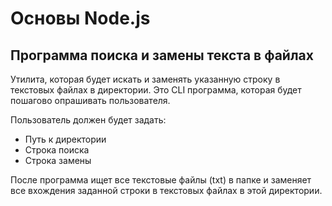 # Основы Node.js

## Программа поиска и замены текста в файлах

Утилита, которая будет искать и заменять указанную строку в текстовых файлах в директории.
Это CLI программа, которая будет пошагово опрашивать пользователя.

Пользователь должен будет задать:
* Путь к директории
* Строка поиска
* Строка замены

После программа ищет все текстовые файлы (txt) в папке и заменяет все вхождения заданной строки в текстовых файлах в этой директории.
